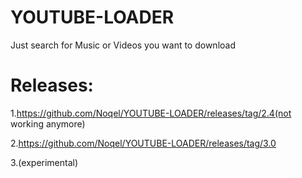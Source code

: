 # YOUTUBE-LOADER
 Just search for Music or Videos you want to download
# Releases:
1.https://github.com/Noqel/YOUTUBE-LOADER/releases/tag/2.4(not working anymore)

2.https://github.com/Noqel/YOUTUBE-LOADER/releases/tag/3.0

3.(experimental)
